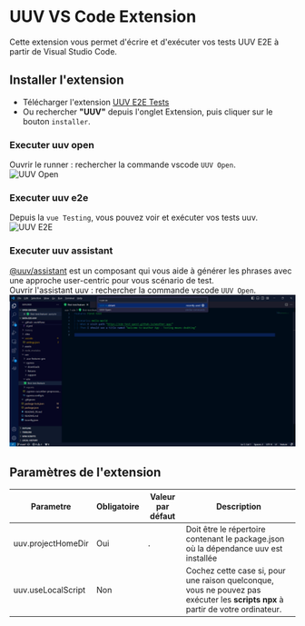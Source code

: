 # UUV VS Code Extension

Cette extension vous permet d'écrire et d'exécuter vos tests UUV E2E à partir de Visual Studio Code.

## Installer l'extension
- Télécharger l'extension [UUV E2E Tests](https://marketplace.visualstudio.com/items?itemName=e2e-test-quest.uuv-vscode-extension)
- Ou rechercher **"UUV"** depuis l'onglet Extension, puis cliquer sur le bouton `installer`.

### Executer **uuv open**
Ouvrir le runner : rechercher la commande vscode `UUV Open`.<br/>
![UUV Open](https://github.com/Orange-OpenSource/uuv/raw/HEAD/packages/vscode-extension/docs/images/uuv-open.png)

### Executer **uuv e2e**
Depuis la `vue Testing`, vous pouvez voir et exécuter vos tests uuv.<br/>
![UUV E2E](https://github.com/Orange-OpenSource/uuv/raw/HEAD/packages/vscode-extension/docs/images/uuv-e2e.png)

### Executer **uuv assistant**
[@uuv/assistant](https://orange-opensource.github.io/uuv/docs/tools/uuv-assistant) est un composant qui vous aide à générer les phrases avec une approche user-centric pour vous scénario de test.<br/>
Ouvrir l'assistant uuv : rechercher la commande vscode `UUV Open`.<br/>
![UUV Assistant](https://github.com/Orange-OpenSource/uuv/raw/HEAD/packages//vscode-extension/docs/images/uuv-assistant.png)

## Paramètres de l'extension

| Parametre             | Obligatoire | Valeur par défaut | Description                                                                                |
|-----------------------|-------------|-------------------|--------------------------------------------------------------------------------------------|
| uuv.projectHomeDir    | Oui         | `.`               | Doit être le répertoire contenant le package.json où la dépendance uuv est installée       |
| uuv.useLocalScript    | Non         |                   | Cochez cette case si, pour une raison quelconque, vous ne pouvez pas exécuter les **scripts npx** à partir de votre ordinateur.      |
